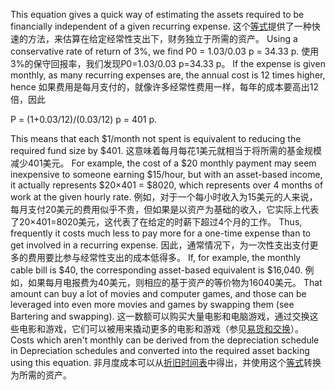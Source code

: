 This  equation  gives  a  quick  way  of  estimating  the  assets  required  to  be financially independent of a given recurring expense.
这个[等式]()提供了一种快速的方法，来估算在给定经常性支出下，财务独立于所需的资产。
Using a conservative rate of  return  of  3%,  we  find  P0  =  1.03/0.03  p  = 34.33  p.
使用3%的保守回报率，我们发现P0=1.03/0.03 p=34.33 p。
If  the  expense  is  given monthly,  as  many  recurring  expenses  are,  the  annual  cost  is  12  times  higher, hence 
如果费用是每月支付的，就像许多经常性费用一样，每年的成本要高出12倍，因此

P = (1+0.03/12)/(0.03/12) p = 401 p.


This  means  that  each  $1/month  not  spent  is  equivalent  to  reducing  the required  fund  size  by  $401.
这意味着每月每花1美元就相当于将所需的基金规模减少401美元。
For  example,  the  cost  of  a  $20  monthly  payment may  seem  inexpensive  to  someone  earning  $15/hour,  but  with  an  asset-based income,  it  actually  represents  $20×401  =  $8020,  which  represents  over  4 months of work at the given hourly rate.
例如，对于一个每小时收入为15美元的人来说，每月支付20美元的费用似乎不贵，但如果是以资产为基础的收入，它实际上代表了20×401=8020美元，这代表了在给定的时薪下超过4个月的工作。
Thus, frequently it costs much less to pay more for a one-time expense than to get involved in a recurring expense.
因此，通常情况下，为一次性支出支付更多的费用要比参与经常性支出的成本低得多。
If, for  example,  the  monthly  cable  bill  is  $40,  the  corresponding  asset-based equivalent  is  $16,040.
例如，如果每月电报费为40美元，则相应的基于资产的等价物为16040美元。
That  amount  can  buy  a  lot  of  movies  and  computer games,  and  those  can  be  leveraged  into  even  more  movies  and  games  by swapping them (see Bartering and swapping).
这一数额可以购买大量电影和电脑游戏，通过交换这些电影和游戏，它们可以被用来撬动更多的电影和游戏（参见[易货和交换]()）。
Costs which aren't monthly can be derived from the depreciation schedule in Depreciation schedules and converted into the required asset backing using this equation.
非月度成本可以从[折旧时间表]()中得出，并使用这个[等式]()转换为所需的资产。
